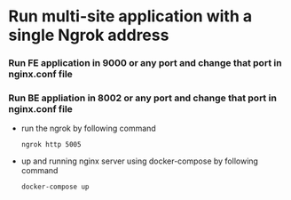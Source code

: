 # Run multi-site application with a single Ngrok address

### Run FE application in 9000 or any port and change that port in nginx.conf file

### Run BE appliation in 8002 or any port and change that port in nginx.conf file

- run the ngrok by following command

  `ngrok http 5005`
  
- up and running nginx server using docker-compose by following command
  
  `docker-compose up`

